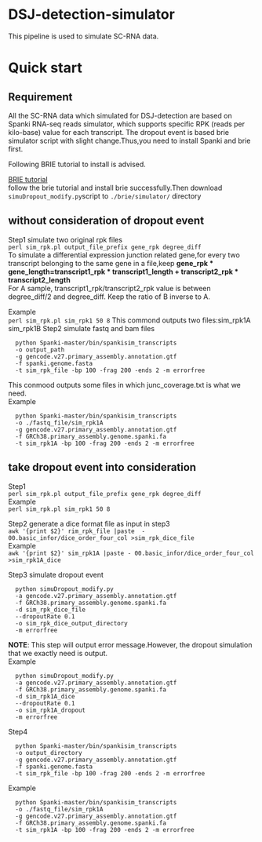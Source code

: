 # DSJ-detection-simulator
This pipeline is used to simulate SC-RNA data.


# Quick start  
## Requirement
All the SC-RNA data which simulated for DSJ-detection are based on Spanki RNA-seq reads simulator, which supports specific RPK (reads per kilo-base) value for each transcript. The dropout event is based brie simulator script with slight change.Thus,you need to install Spanki and brie first.

Following BRIE tutorial to install is advised.  

[BRIE tutorial](https://github.com/huangyh09/brie/tree/master/simulator)  
follow the brie tutorial and install brie successfully.Then download ```simuDropout_modify.py```script to ```./brie/simulator/``` directory  

## without consideration of dropout event

Step1  simulate two original rpk files  
```perl sim_rpk.pl output_file_prefix gene_rpk degree_diff```  
To simulate a differential expression junction related gene,for every two transcript belonging to the same gene in a file,keep **gene_rpk * gene_length=transcript1_rpk * transcript1_length + transcript2_rpk * transcript2_length**  
For A sample, transcript1_rpk/transcript2_rpk value is between degree_diff/2 and degree_diff. Keep the ratio of B inverse to A.

Example  
```perl sim_rpk.pl sim_rpk1 50 8```
This commond outputs two files:sim_rpk1A sim_rpk1B
Step2  simulate fastq and bam files   
```
  python Spanki-master/bin/spankisim_transcripts  
  -o output_path 
  -g gencode.v27.primary_assembly.annotation.gtf 
  -f spanki.genome.fasta 
  -t sim_rpk_file -bp 100 -frag 200 -ends 2 -m errorfree
```  
This conmood outputs some files in which junc_coverage.txt is what we need.  
Example  
```
  python Spanki-master/bin/spankisim_transcripts 
  -o ./fastq_file/sim_rpk1A 
  -g gencode.v27.primary_assembly.annotation.gtf 
  -f GRCh38.primary_assembly.genome.spanki.fa 
  -t sim_rpk1A -bp 100 -frag 200 -ends 2 -m errorfree
```  
## take dropout event into consideration  
Step1  
  ```perl sim_rpk.pl output_file_prefix gene_rpk degree_diff```  
Example  
  ```perl sim_rpk.pl sim_rpk1 50 8```  

Step2  generate a dice format file as input in step3  
  ```awk '{print $2}' rim_rpk_file |paste  - 00.basic_infor/dice_order_four_col >sim_rpk_dice_file```  
Example  
  ```awk '{print $2}' sim_rpk1A |paste - 00.basic_infor/dice_order_four_col >sim_rpk1A_dice```  

Step3  simulate dropout event  
```
  python simuDropout_modify.py 
  -a gencode.v27.primary_assembly.annotation.gtf 
  -f GRCh38.primary_assembly.genome.spanki.fa 
  -d sim_rpk_dice_file
  --dropoutRate 0.1 
  -o sim_rpk_dice_output_directory  
  -m errorfree
```  
**NOTE**: This step will output error message.However, the dropout simulation that we exactly need is output.  
Example  
```
  python simuDropout_modify.py 
  -a gencode.v27.primary_assembly.annotation.gtf 
  -f GRCh38.primary_assembly.genome.spanki.fa 
  -d sim_rpk1A_dice
  --dropoutRate 0.1 
  -o sim_rpk1A_dropout  
  -m errorfree
```  

Step4  
```
  python Spanki-master/bin/spankisim_transcripts 
  -o output_directory
  -g gencode.v27.primary_assembly.annotation.gtf 
  -f spanki.genome.fasta 
  -t sim_rpk_file -bp 100 -frag 200 -ends 2 -m errorfree
```  
Example  
```
  python Spanki-master/bin/spankisim_transcripts 
  -o ./fastq_file/sim_rpk1A 
  -g gencode.v27.primary_assembly.annotation.gtf 
  -f GRCh38.primary_assembly.genome.spanki.fa 
  -t sim_rpk1A -bp 100 -frag 200 -ends 2 -m errorfree
```  
